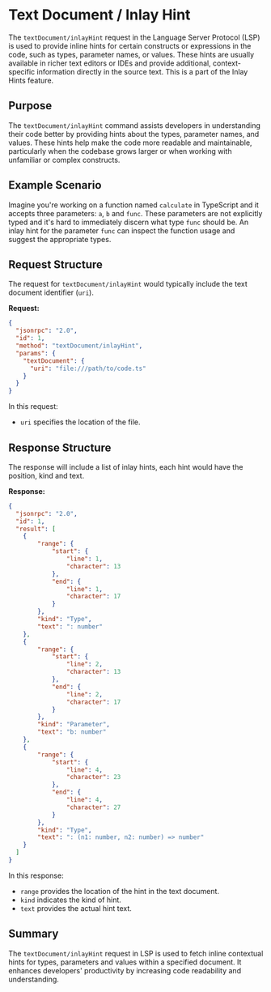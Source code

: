 # Text Document / Inlay Hint

The `textDocument/inlayHint` request in the Language Server Protocol (LSP) is used to provide inline hints for certain constructs or expressions in the code, such as types, parameter names, or values. These hints are usually available in richer text editors or IDEs and provide additional, context-specific information directly in the source text. This is a part of the Inlay Hints feature.

## Purpose

The `textDocument/inlayHint` command assists developers in understanding their code better by providing hints about the types, parameter names, and values. These hints help make the code more readable and maintainable, particularly when the codebase grows larger or when working with unfamiliar or complex constructs.

## Example Scenario

Imagine you're working on a function named `calculate` in TypeScript and it accepts three parameters: `a`, `b` and `func`. These parameters are not explicitly typed and it's hard to immediately discern what type `func` should be. An inlay hint for the parameter `func` can inspect the function usage and suggest the appropriate types.

## Request Structure

The request for `textDocument/inlayHint` would typically include the text document identifier (`uri`).

**Request:**

```json
{
  "jsonrpc": "2.0",
  "id": 1,
  "method": "textDocument/inlayHint",
  "params": {
    "textDocument": {
      "uri": "file:///path/to/code.ts"
    }
  }
}
```

In this request:
- `uri` specifies the location of the file.

## Response Structure

The response will include a list of inlay hints, each hint would have the position, kind and text.

**Response:**

```json
{
  "jsonrpc": "2.0",
  "id": 1,
  "result": [
    {
        "range": {
            "start": {
                "line": 1,
                "character": 13
            },
            "end": {
                "line": 1,
                "character": 17
            }
        },
        "kind": "Type",
        "text": ": number"
    },
    {
        "range": {
            "start": {
                "line": 2,
                "character": 13
            },
            "end": {
                "line": 2,
                "character": 17
            }
        },
        "kind": "Parameter",
        "text": "b: number"
    },
    {
        "range": {
            "start": {
                "line": 4,
                "character": 23
            },
            "end": {
                "line": 4,
                "character": 27
            }
        },
        "kind": "Type",
        "text": ": (n1: number, n2: number) => number"
    }
  ]
}
```

In this response:
- `range` provides the location of the hint in the text document.
- `kind` indicates the kind of hint.
- `text` provides the actual hint text.

## Summary

The `textDocument/inlayHint` request in LSP is used to fetch inline contextual hints for types, parameters and values within a specified document. It enhances developers' productivity by increasing code readability and understanding.